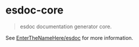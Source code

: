 # esdoc-core
> esdoc documentation generator core.

See [EnterTheNameHere/esdoc](https://github.com/EnterTheNameHere/esdoc) for more information.
